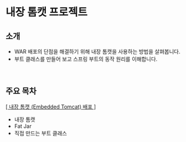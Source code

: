 # 내장 톰캣 프로젝트

## 소개

- WAR 배포의 단점을 해결하기 위해 내장 톰캣을 사용하는 방법을 살펴봅니다.
- 부트 클래스를 만들어 보고 스프링 부트의 동작 원리를 이해합니다.

<br>

## 주요 목차

[[ 내장 톰캣 (Embedded Tomcat) 배포 ]](https://github.com/woosungkim0123/spring-jpa-deep-dive/tree/master/spring_evolution/embed/notion)

- 내장 톰캣
- Fat Jar
- 직접 만드는 부트 클래스